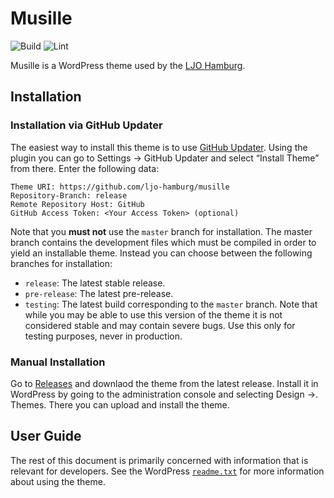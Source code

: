 # Musille

![Build](https://github.com/ljo-hamburg/musille/workflows/Build/badge.svg)
![Lint](https://github.com/ljo-hamburg/musille/workflows/Lint/badge.svg)

Musille is a WordPress theme used by the [LJO Hamburg](https://ljo-hamburg.de).

## Installation

### Installation via GitHub Updater

The easiest way to install this theme is to use [GitHub Updater](https://github.com/afragen/github-updater). Using the plugin you can go to Settings → GitHub Updater and select “Install Theme” from there. Enter the following data:

```
Theme URI: https://github.com/ljo-hamburg/musille
Repository-Branch: release
Remote Repository Host: GitHub
GitHub Access Token: <Your Access Token> (optional)
```

Note that you **must not** use the `master` branch for installation. The master branch contains the development files which must be compiled in order to yield an installable theme. Instead you can choose between the following branches for installation:

- `release`: The latest stable release.
- `pre-release`: The latest pre-release.
- `testing`: The latest build corresponding to the `master` branch. Note that while you may be able to use this version of the theme it is not considered stable and may contain severe bugs. Use this only for testing purposes, never in production.

### Manual Installation

Go to [Releases](https://github.com/ljo-hamburg/musille/releases) and downlaod the theme from the latest release. Install it in WordPress by going to the administration console and selecting Design →. Themes. There you can upload and install the theme.

## User Guide

The rest of this document is primarily concerned with information that is relevant for developers. See the WordPress [`readme.txt`](https://github.com/ljo-hamburg/musille/blob/master/theme/readme.txt.ejs) for more information about using the theme.

